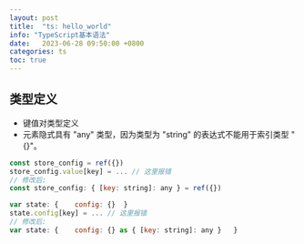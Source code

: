 ```yaml
---
layout: post
title:  "ts: hello_world"
info: "TypeScript基本语法"
date:   2023-06-28 09:50:00 +0800
categories: ts
toc: true
---
```




## 类型定义

- 键值对类型定义
- 元素隐式具有 "any" 类型，因为类型为 "string" 的表达式不能用于索引类型 "{}"。
```js
const store_config = ref({})
store_config.value[key] = ... // 这里报错
// 修改后:
const store_config: { [key: string]: any } = ref({})
```
```js
var state: {    config: {}  }
state.config[key] = ... // 这里报错
// 修改后:
var state: {    config: {} as { [key: string]: any }   }
```

